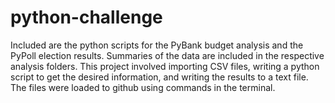 # python-challenge

Included are the python scripts for the PyBank budget analysis and the PyPoll election results. Summaries of the data are included in the respective analysis folders. This project involved importing CSV files, writing a python script to get the desired information, and writing the results to a text file. The files were loaded to github using commands in the terminal. 
